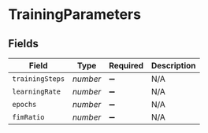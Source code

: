 # TrainingParameters


## Fields

| Field              | Type               | Required           | Description        |
| ------------------ | ------------------ | ------------------ | ------------------ |
| `trainingSteps`    | *number*           | :heavy_minus_sign: | N/A                |
| `learningRate`     | *number*           | :heavy_minus_sign: | N/A                |
| `epochs`           | *number*           | :heavy_minus_sign: | N/A                |
| `fimRatio`         | *number*           | :heavy_minus_sign: | N/A                |
